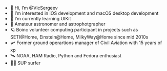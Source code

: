 - 👋 Hi, I’m @VicSergeev
- 👀 I’m interested in iOS development and macOS desktop development
- 🌱 I’m currently learning UIKit
- 🔭 Amateur astronomer and astrophotgrapher
- 🪐 Boinc volunteer computing participant in projects such as SETI@Home, Einstein@Home, MilkyWay@Home since mid 2010s
- 🛩️ Former ground operartions manager of Civil Aviation with 15 years of xp
- 🛰️ NOAA, HAM Radio, Python and Fedora enthusiast
- 🏄🏻 SUP surfer

<!---
VicSergeev/VicSergeev is a ✨ special ✨ repository because its `README.md` (this file) appears on your GitHub profile.
You can click the Preview link to take a look at your changes.
--->
